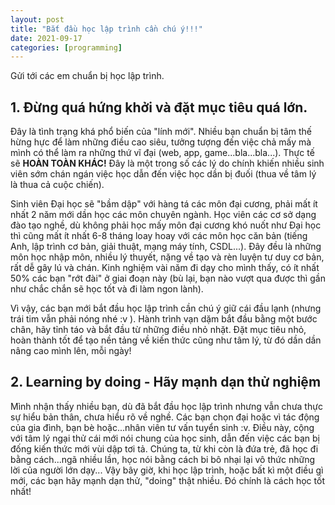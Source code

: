 ```yaml
---
layout: post
title: "Bắt đầu học lập trình cần chú ý!!!"
date: 2021-09-17
categories: [programming]
---
```


Gửi tới các em chuẩn bị học lập trình.

## 1. Đừng quá hứng khởi và đặt mục tiêu quá lớn.

Đây là tình trạng khá phổ biến của "lính mới". Nhiều bạn chuẩn bị tâm thế hừng hực để làm những điều cao siêu, tưởng tượng đến việc chả mấy mà mình có thể làm ra những thứ vĩ đại (web, app, game...bla...bla...). Thực tế sẽ **HOÀN TOÀN KHÁC!** Đây là một trong số các lý do chính khiến nhiều sinh viên sớm chán ngán việc học dẫn đến việc học dần bị đuối (thua về tâm lý là thua cả cuộc chiến). 

Sinh viên Đại học sẽ "bầm dập" với hàng tá các môn đại cương, phải mất ít nhất 2 năm mới dần học các môn chuyên ngành. Học viên các cơ sở dạng đào tạo nghề, dù không phải học mấy môn đại cương khó nuốt như Đại học thì cũng mất ít nhất 6-8 tháng loay hoay với các môn học căn bản (tiếng Anh, lập trình cơ bản, giải thuật, mạng máy tính, CSDL...). Đây đều là những môn học nhập môn, nhiều lý thuyết, nặng về tạo và rèn luyện tư duy cơ bản, rất dễ gây lú và chán. Kinh nghiệm vài năm đi dạy cho mình thấy, có ít nhất 50% các bạn "rớt đài" ở giai đoạn này (bù lại, bạn nào vượt qua được thì gần như chắc chắn sẽ học tốt và đi làm ngon lành).

Vì vậy, các bạn mới bắt đầu học lập trình cần chú ý giữ cái đầu lạnh (nhưng trái tim vẫn phải nóng nhé :v ). Hành trình vạn dặm bắt đầu bằng một bước chân, hãy tỉnh táo và bắt đầu từ những điều nhỏ nhặt. Đặt mục tiêu nhỏ, hoàn thành tốt để tạo nền tảng về kiến thức cũng như tâm lý, từ đó dần dần nâng cao mình lên, mỗi ngày!

## 2. Learning by doing - Hãy mạnh dạn thử nghiệm

Mình nhận thấy nhiều bạn, dù đã bắt đầu học lập trình nhưng vẫn chưa thực sự hiểu bản thân, chưa hiểu rõ về nghề. Các bạn chọn đại hoặc vì tác động của gia đình, bạn bè hoặc...nhân viên tư vấn tuyển sinh :v. Điều này, cộng với tâm lý ngại thử cái mới nói chung của học sinh, dẫn đến việc các bạn bị đống kiến thức mới vùi dập tơi tả. Chúng ta, từ khi còn là đứa trẻ, đã học đi bằng cách...ngã nhiều lần, học nói bằng cách bi bô nhại lại vô thức những lời của người lớn dạy... Vậy bây giờ, khi học lập trình, hoặc bất kì một điều gì mới, các bạn hãy mạnh dạn thử, "doing" thật nhiều. Đó chính là cách học tốt nhất!

